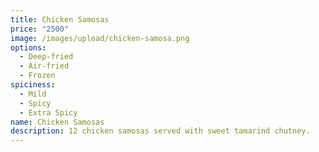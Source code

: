 ```yaml
---
title: Chicken Samosas
price: "2500"
image: /images/upload/chicken-samosa.png
options:
  - Deep-fried
  - Air-fried
  - Frozen
spiciness:
  - Mild
  - Spicy
  - Extra Spicy
name: Chicken Samosas
description: 12 chicken samosas served with sweet tamarind chutney.
---
```

